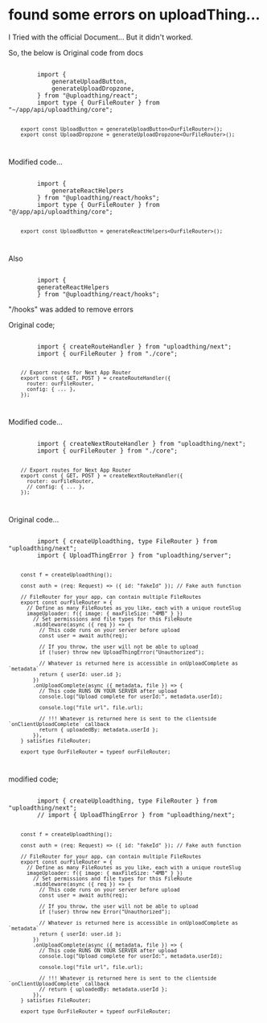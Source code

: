 # found some errors on uploadThing...

I Tried with the official Document... But it didn't worked.

So,
the below is Original code from docs

<code>
        import {
            generateUploadButton,
            generateUploadDropzone,
        } from "@uploadthing/react";
        import type { OurFileRouter } from "~/app/api/uploadthing/core";
 
        export const UploadButton = generateUploadButton<OurFileRouter>();
        export const UploadDropzone = generateUploadDropzone<OurFileRouter>();
</code>

Modified code...

<code>
        import {
            generateReactHelpers
        } from "@uploadthing/react/hooks"; 
        import type { OurFileRouter } from "@/app/api/uploadthing/core";
   
        export const UploadButton = generateReactHelpers<OurFileRouter>();
</code>  

Also

<code>
        import {
        generateReactHelpers
        } from "@uploadthing/react/hooks";
</code>

"/hooks" was added to remove errors

Original code;

<code>
        import { createRouteHandler } from "uploadthing/next";
        import { ourFileRouter } from "./core";

        // Export routes for Next App Router
        export const { GET, POST } = createRouteHandler({
          router: ourFileRouter,
          config: { ... },
        });
</code>

Modified code...

<code>
        import { createNextRouteHandler } from "uploadthing/next";
        import { ourFileRouter } from "./core";
    
        // Export routes for Next App Router
        export const { GET, POST } = createNextRouteHandler({
          router: ourFileRouter,
          // config: { ... },
        });
</code>

Original code...

<code>
        import { createUploadthing, type FileRouter } from "uploadthing/next";
        import { UploadThingError } from "uploadthing/server";

        const f = createUploadthing();

        const auth = (req: Request) => ({ id: "fakeId" }); // Fake auth function

        // FileRouter for your app, can contain multiple FileRoutes
        export const ourFileRouter = {
          // Define as many FileRoutes as you like, each with a unique routeSlug
          imageUploader: f({ image: { maxFileSize: "4MB" } })
            // Set permissions and file types for this FileRoute
            .middleware(async ({ req }) => {
              // This code runs on your server before upload
              const user = await auth(req);

              // If you throw, the user will not be able to upload
              if (!user) throw new UploadThingError("Unauthorized");

              // Whatever is returned here is accessible in onUploadComplete as `metadata`
              return { userId: user.id };
            })
            .onUploadComplete(async ({ metadata, file }) => {
              // This code RUNS ON YOUR SERVER after upload
              console.log("Upload complete for userId:", metadata.userId);

              console.log("file url", file.url);

              // !!! Whatever is returned here is sent to the clientside `onClientUploadComplete` callback
              return { uploadedBy: metadata.userId };
            }),
        } satisfies FileRouter;

        export type OurFileRouter = typeof ourFileRouter;
</code>

modified code;

<code>
        import { createUploadthing, type FileRouter } from "uploadthing/next";
        // import { UploadThingError } from "uploadthing/next";

        const f = createUploadthing();

        const auth = (req: Request) => ({ id: "fakeId" }); // Fake auth function

        // FileRouter for your app, can contain multiple FileRoutes
        export const ourFileRouter = {
          // Define as many FileRoutes as you like, each with a unique routeSlug
          imageUploader: f({ image: { maxFileSize: "4MB" } })
            // Set permissions and file types for this FileRoute
            .middleware(async ({ req }) => {
              // This code runs on your server before upload
              const user = await auth(req);

              // If you throw, the user will not be able to upload
              if (!user) throw new Error("Unauthorized");

              // Whatever is returned here is accessible in onUploadComplete as `metadata`
              return { userId: user.id };
            })
            .onUploadComplete(async ({ metadata, file }) => {
              // This code RUNS ON YOUR SERVER after upload
              console.log("Upload complete for userId:", metadata.userId);

              console.log("file url", file.url);

              // !!! Whatever is returned here is sent to the clientside `onClientUploadComplete` callback
              // return { uploadedBy: metadata.userId };
            }),
        } satisfies FileRouter;

        export type OurFileRouter = typeof ourFileRouter;
</code>
